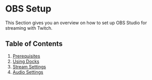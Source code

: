 # OBS Setup

This Section gives you an overview on how to set up OBS Studio for streaming with Twitch.

## Table of Contents
1. [Prerequisites](../_index.md#prerequisites)
2. [Using Docks](./docks.md)
2. [Stream Settings](./stream-settings.md)
2. [Audio Settings](./audio-settings.md)
